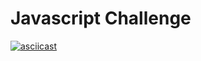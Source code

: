 # Javascript Challenge

[![asciicast](https://asciinema.org/a/R96jmsGDmDKOlfi7GzDF07v6c.svg)](https://asciinema.org/a/R96jmsGDmDKOlfi7GzDF07v6c)
